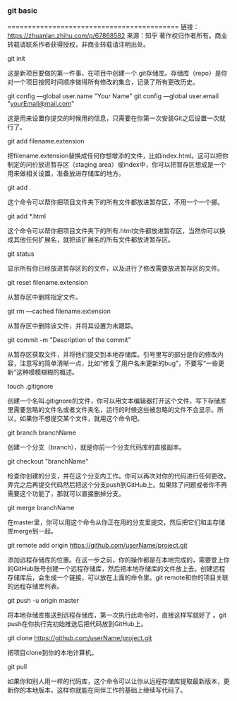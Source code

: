 ### git basic
==========================================
链接：https://zhuanlan.zhihu.com/p/67868582
来源：知乎
著作权归作者所有。商业转载请联系作者获得授权，非商业转载请注明出处。

git init

这是新项目要做的第一件事，在项目中创建一个.git存储库。存储库（repo）是你对一个项目按照时间顺序做得所有修改的集合，记录了所有更改历史。

git config —global user.name "Your Name"
git config —global user.email "yourEmail@mail.com"

这是用来设置你提交的时候用的信息，只需要在你第一次安装Git之后设置一次就行了。

git add filename.extension

把filename.extension替换成任何你想增添的文件，比如index.html。这可以把你制定的问价放进暂存区（staging area）或index中，你可以把暂存区想成是一个用来做相关设置，准备放进存储库的地方。

git add .

这个命令可以帮你把项目文件夹下的所有文件都放进暂存区，不用一个一个挪。

git add *.html

这个命令可以帮你把项目文件夹下的所有.html文件都放进暂存区，当然你可以换成其他任何扩展名，就把该扩展名的所有文件都放进暂存区。

git status

显示所有你已经放进暂存区的的文件，以及进行了修改需要放进暂存区的文件。

git reset filename.extension

从暂存区中删除指定文件。

git rm —cached filename.extension

从暂存区中删除该文件，并将其设置为未跟踪。

git commit -m "Description of the commit"

从暂存区获取文件，并将他们提交到本地存储库。引号里写的部分是你的修改内容，注意写的简单清晰一点，比如“修复了用户名未更新的bug”，不要写“一些更新”这种模模糊糊的概述。

touch .gitignore

创建一个名叫.gitignore的文件，你可以用文本编辑器打开这个文件，写下存储库里需要忽略的文件名或者文件夹名，运行的时候这些被忽略的文件不会显示。所以，如果你不想提交某个文件，就用这个命令吧。

git branch branchName

创建一个分支（branch），就是你前一个分支代码库的直接副本。

git checkout "branchName"

检查你创建的分支，并在这个分支内工作。你可以再次对你的代码进行任何更改，弄完之后再提交代码然后把这个分支push到GitHub上。如果除了问题或者你不再需要这个功能了，那就可以直接删掉分支。

git merge branchName

在master里，你可以用这个命令从你正在用的分支里提交，然后把它们和主存储库merge到一起。

git remote add origin https://github.com/userName/project.git

添加远程存储库的位置。在这一步之前，你的操作都是在本地完成的，需要登上你的GitHub账号创建一个远程存储库，然后把本地存储库的文件放上去。创建远程存储库后，会生成一个链接，可以放在上面的命令里。git remote和你的项目关联的远程存储库列表。

git push -u origin master

将本地存储库推送到远程存储库，第一次执行此命令时，直接这样写就好了 。git push在你执行完初始推送后把代码放到GitHub上。

git clone https://github.com/userName/project.git

把项目clone到你的本地计算机。

git pull

如果你和别人用一样的代码库，这个命令可以让你从远程存储库提取最新版本，更新你的本地版本，这样你就能在同伴工作的基础上继续写代码了。
